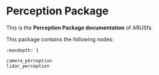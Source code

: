 # Perception Package

This is the **Perception Package documentation** of ARUSfs.

This package contains the following nodes:

```{toctree}
:maxdepth: 1

camera_perception
lidar_perception
```
